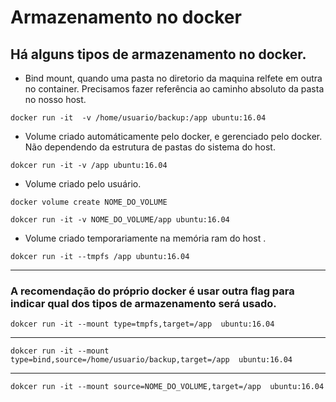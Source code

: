 # Armazenamento no docker

Há alguns tipos de armazenamento no docker.
---
* Bind mount, quando uma pasta no diretorio da maquina relfete em outra no container. Precisamos fazer referência ao caminho absoluto da pasta no nosso host.
```
docker run -it  -v /home/usuario/backup:/app ubuntu:16.04
```
* Volume criado automáticamente pelo docker, e gerenciado pelo docker. Não dependendo da estrutura de pastas do sistema do host.
```
dokcer run -it -v /app ubuntu:16.04
```
* Volume criado pelo usuário. 
```
docker volume create NOME_DO_VOLUME

dokcer run -it -v NOME_DO_VOLUME/app ubuntu:16.04

```
* Volume criado temporariamente na memória ram do host .
```
dokcer run -it --tmpfs /app ubuntu:16.04
```
---
### A recomendação do próprio docker é usar outra flag para indicar qual dos tipos de armazenamento será usado.
```
dokcer run -it --mount type=tmpfs,target=/app  ubuntu:16.04
```
---
```
dokcer run -it --mount type=bind,source=/home/usuario/backup,target=/app  ubuntu:16.04
```
---
```
dokcer run -it --mount source=NOME_DO_VOLUME,target=/app  ubuntu:16.04
```

